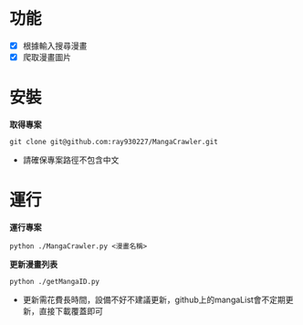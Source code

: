 功能
===
- [x] 根據輸入搜尋漫畫
- [x] 爬取漫畫圖片
      
安裝
===
**取得專案**  
```
git clone git@github.com:ray930227/MangaCrawler.git
```
- 請確保專案路徑不包含中文

運行
===
**運行專案**  
```
python ./MangaCrawler.py <漫畫名稱>
```

**更新漫畫列表**  
```
python ./getMangaID.py
```
- 更新需花費長時間，設備不好不建議更新，github上的mangaList會不定期更新，直接下載覆蓋即可
